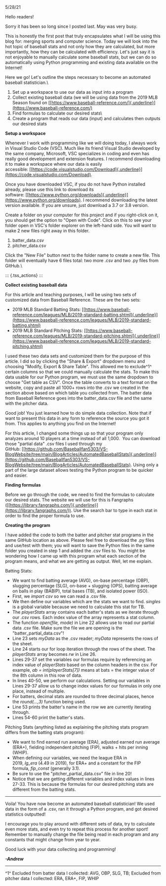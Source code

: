 5/28/21

Hello readers!

Sorry it has been so long since I posted last. May was very busy.

This is honestly the first post that truly encapsulates what I will be
using this blog for: merging sports and computer science. Today we will
look into the hot topic of baseball stats and not only how they are
calculated, but more importantly, how they can be calculated with
efficiency. Let\'s just say it is not enjoyable to manually calculate
some baseball stats, but we can do so automatically using Python
programming and existing data available on the Internet!

Here we go! Let\'s outline the steps necessary to become an automated
baseball statistician.\

1.  Set up a workspace to use our data as input into a program
2.  Collect existing baseball data (we will be using data from the 2019
    MLB Season found
    on [[https://www.baseball-reference.com/]{.underline}](https://www.baseball-reference.com/)
3.  Find formulas to calculate our desired stats\
4.  Create a program that reads our data (input) and calculates then
    outputs our desired stats

**Setup a workspace**

Whenever I work with programming like we will doing today, I always work
in Visual Studio Code (VSC). Much like its friend Visual Studio
developed by the same company, Microsoft, VSC specializes in coding and
even has really good development and extension features. I recommend
downloading it to make a workspace where our data is easily
accessible: [[https://code.visualstudio.com/Download]{.underline}](https://code.visualstudio.com/Download).

Once you have downloaded VSC, if you do not have Python installed
already, please use this link to download its
software: [[https://www.python.org/downloads]{.underline}](https://www.python.org/downloads).
I recommend downloading the latest version available. If you are unsure,
just download a 3.7 or 3.8 version.

Create a folder on your computer for this project and if you right-click
on it, you should get the option to \"Open with Code\". Click on this to
see your folder open in VSC\'s folder explorer on the left-hand side.
You will want to make 2 new files right away in this folder.

1.  batter\_data.csv
2.  pitcher\_data.csv

Click the \"New File\" button next to the folder name to create a new
file. This folder will eventually have 6 files total: two more .csv and
two .py files from GitHub.\

::: {.tss_actions}
:::

**Collect existing baseball data**

For this article and teaching purposes, I will be using two sets of
customized data from Baseball Reference. These are the two sets:

-   2019 MLB Standard Batting
    Stats: [[https://www.baseball-reference.com/leagues/MLB/2019-standard-batting.shtml]{.underline}](https://www.baseball-reference.com/leagues/MLB/2019-standard-batting.shtml)
-   2019 MLB Standard Pitching
    Stats: [[https://www.baseball-reference.com/leagues/MLB/2019-standard-pitching.shtml]{.underline}](https://www.baseball-reference.com/leagues/MLB/2019-standard-pitching.shtml)

I used these two data sets and customized them for the purpose of this
article. I did so by clicking the \"Share & Export\" dropdown menu and
choosing \"Modify, Export & Share Table\". This allowed me to exclude^1^
certain columns so that we could manually calculate the stats. To make
this data usable for our Python program, we must use the same dropdown
to choose \"Get table as CSV\". Once the table converts to a text format
on the website, copy and paste all 1000+ rows into the .csv we created
in the section above based on which table you collected from. The batter
data from Baseball Reference goes into the batter\_data.csv file and the
same with the pitcher data.

Good job! You just learned how to do simple data collection. Note that
if want to present this data in any form to reference the source you got
it from. This applies to anything you find on the Internet!

For this article, I changed some things up so that your program only
analyzes around 10 players at a time instead of all 1,000.  You can
download those \"partial data\" .csv files I used through my
GitHub: [[https://github.com/Baseballfan5303/VS-BlogWebsite/tree/main/BlogArticles/AutomatedBaseballStats]{.underline}](https://github.com/Baseballfan5303/VS-BlogWebsite/tree/main/BlogArticles/AutomatedBaseballStats).
Using only a part of the large dataset allows testing the Python program
to be quicker and easier.

**Finding formulas**

Before we go through the code, we need to find the formulas to calculate
our desired stats. The website we will use for this is Fangraphs
([[https://library.fangraphs.com/]{.underline}](https://library.fangraphs.com/)).
Use the search bar to type in each stat in order to find the proper
formula to use.

**Creating the program**

I have added the code to both the batter and pitcher stat programs in
the same GitHub location as above. Please feel free to download the .py
files and use/test with them; you will want to save the Python files in
the same folder you created in step 1 and added the .csv files to. You
might be wondering how I came up with this program what each section of
the program means, and what we are getting as output. Well, let me
explain.

Batting Stats:

-   We want to find batting average (AVG), on-base percentage (OBP),
    slugging percentage (SLG), on-base + slugging (OPS), batting average
    on balls in play (BABIP), total bases (TB), and isolated power
    (ISO).
-   First, we *import csv* so we can read a .csv file.
-   We then define our variables which are the stats we want to find.
    *singles* is a global variable because we need to calculate this
    stat for TB.
-   The *playerStats* array contains each batter\'s stats as we iterate
    through our .csv rows. Each index value of the array represents a
    stat column.
-   The function *open(file, mode)* in Line 22 allows use to read our
    partial data .csv file. Make sure the file we are opening is the
    \"batter\_partial\_data.csv\"!
-   Line 23 sets *myData* as the .csv reader; *myData* represents the
    rows of the sheet.
-   Line 24 starts our for loop iteration through the rows of the sheet.
    The *playerStats* array becomes *rw* in Line 26.
-   Lines 29-37 set the variables our formulas require by referencing an
    index value of *playerStats* based on the column headers in the csv.
    For example, *ab = int(playerStats\[7\])* means at bats = the
    integer value of the 8th column in this row of data.
-   In lines 40-50, we perform our calculations. Setting our variables
    in Lines 29-37 allow us to change index values for our formulas in
    only one place, instead of multiple.
-   For batters, decimal stats are rounded to three decimal places,
    hence the *round(\...,3)* function being used.
-   Line 53 prints the batter\'s name in the row we are currently
    iterating through.
-   Lines 54-60 print the batter\'s stats.

Pitching Stats (anything listed as explaining the pitching stats program
differs from the batting stats program):

-   We want to find earned run average (ERA), adjusted earned run
    average (ERA+), fielding independent pitching (FIP), walks + hits
    per inning (WHIP).
-   When defining our variables, we need the league ERA in
    2019, *lg\_era* (4.49 in 2019), for ERA+ and a constant for the FIP
    formula, *fip\_const* (generally 3.1).
-   Be sure to use the \"pitcher\_partial\_data.csv\" file in line 20!
-   Notice that we are getting different variables and index values in
    lines 27-33. This is because the formulas for our desired pitching
    stats are different from the batting stats.

------------------------------------------------------------------------

Voila! You have now become an automated baseball statistician! We used
data in the form of a .csv, ran it through a Python program, and got
desired statistics outputted!

I encourage you to play around with different sets of data, try to
calculate even more stats, and even try to repeat this process for
another sport! Remember to manually change the file being read in each
program and any constants that might change from year to year.

Good luck with your data collecting and programming!

***-Andrew***

------------------------------------------------------------------------

^1^ Excluded from batter data I collected: AVG, OBP, SLG, TB; Excluded
from pitcher data I collected: ERA, ERA+, FIP, WHIP
